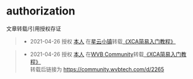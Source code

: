 # authorization
文章转载/引用授权存证

> - 2021-04-26
  授权 [本人](https://community.starcloudtech.com/u/zikin) 在[星云小镇](https://community.starcloudtech.com/)转载[《XCA简易入门教程》](https://zikin.org/xca/)
  
> - 2021-04-26
  授权 [本人](https://community.wvbtech.com/u/zikin) 在[WVB Community](https://community.wvbtech.com/)转载[《XCA简易入门教程》](https://zikin.org/xca/)  
> 转载后链接为 https://community.wvbtech.com/d/2265
